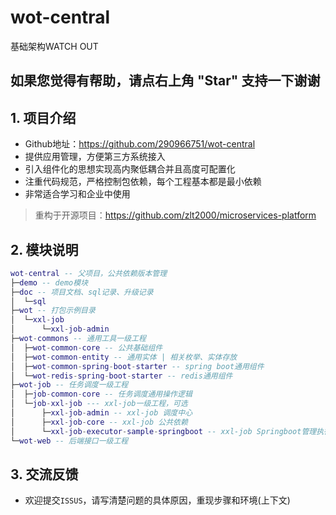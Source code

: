 # wot-central
基础架构WATCH OUT



## 如果您觉得有帮助，请点右上角 "Star" 支持一下谢谢


## 1. 项目介绍
* Github地址：https://github.com/290966751/wot-central
* 提供应用管理，方便第三方系统接入
* 引入组件化的思想实现高内聚低耦合并且高度可配置化
* 注重代码规范，严格控制包依赖，每个工程基本都是最小依赖
* 非常适合学习和企业中使用
>重构于开源项目：https://github.com/zlt2000/microservices-platform

## 2. 模块说明
```lua
wot-central -- 父项目，公共依赖版本管理
├─demo -- demo模块
├─doc -- 项目文档、sql记录、升级记录
│  └─sql
├─wot -- 打包示例目录
│  └─xxl-job
│      └─xxl-job-admin
├─wot-commons -- 通用工具一级工程
│  ├─wot-common-core -- 公共基础组件
│  ├─wot-common-entity -- 通用实体 | 相关枚举、实体存放
│  ├─wot-common-spring-boot-starter -- spring boot通用组件
│  └─wot-redis-spring-boot-starter -- redis通用组件
├─wot-job -- 任务调度一级工程
│  ├─job-common-core -- 任务调度通用操作逻辑
│  └─job-xxl-job --- xxl-job一级工程，可选
│      ├─xxl-job-admin -- xxl-job 调度中心
│      ├─xxl-job-core -- xxl-job 公共依赖
│      └─xxl-job-executor-sample-springboot -- xxl-job Springboot管理执行器
└─wot-web -- 后端接口一级工程
```
## 3. 交流反馈
* 欢迎提交`ISSUS`，请写清楚问题的具体原因，重现步骤和环境(上下文)
